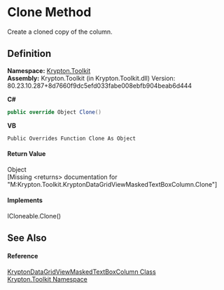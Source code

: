# Clone Method


Create a cloned copy of the column.



## Definition
**Namespace:** <a href="79d2eac2-21f4-54ff-7552-b20c33c30600.md">Krypton.Toolkit</a>  
**Assembly:** Krypton.Toolkit (in Krypton.Toolkit.dll) Version: 80.23.10.287+8d7660f9dc5efd033fabe008ebfb904beab6d444

**C#**
``` C#
public override Object Clone()
```
**VB**
``` VB
Public Overrides Function Clone As Object
```



#### Return Value
Object  
\[Missing &lt;returns&gt; documentation for "M:Krypton.Toolkit.KryptonDataGridViewMaskedTextBoxColumn.Clone"\]

#### Implements
ICloneable.Clone()  


## See Also


#### Reference
<a href="8416450f-026e-84b2-f82a-0d7ef29a07f6.md">KryptonDataGridViewMaskedTextBoxColumn Class</a>  
<a href="79d2eac2-21f4-54ff-7552-b20c33c30600.md">Krypton.Toolkit Namespace</a>  
